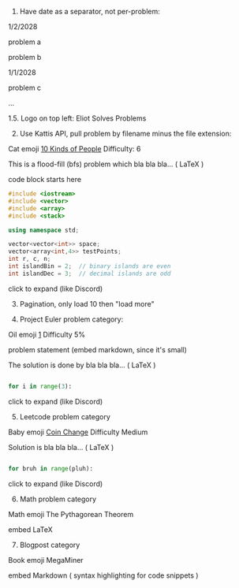 1. Have date as a separator, not per-problem:

1/2/2028

problem a

problem b

1/1/2028

problem c

...

1.5. Logo on top left: Eliot Solves Problems

2. Use Kattis API, pull problem by filename minus the file extension:

Cat emoji [10 Kinds of People](open.kattis.com/problems/10kindsofpeople)    Difficulty: 6

This is a flood-fill (bfs) problem which bla bla bla... ( LaTeX )

code block starts here

```cpp
#include <iostream>
#include <vector>
#include <array>
#include <stack>

using namespace std;

vector<vector<int>> space;
vector<array<int,4>> testPoints;
int r, c, n;
int islandBin = 2;  // binary islands are even
int islandDec = 3;  // decimal islands are odd
```
click to expand (like Discord)

3. Pagination, only load 10 then "load more"

4. Project Euler problem category:

Oil emoji [1](https://projecteuler.net/problem=1)    Difficulty 5%

problem statement (embed markdown, since it's small)

The solution is done by bla bla bla... ( LaTeX )

```python

for i in range(3):
```
click to expand (like Discord)

5. Leetcode problem category

Baby emoji [Coin Change](https://leetcode.com/problems/coin-change/) Difficulty Medium

Solution is bla bla bla... ( LaTeX )

```python

for bruh in range(pluh):

```
click to expand (like Discord)

6. Math problem category

Math emoji The Pythagorean Theorem

embed LaTeX

7. Blogpost category

Book emoji MegaMiner

embed Markdown ( syntax highlighting for code snippets )